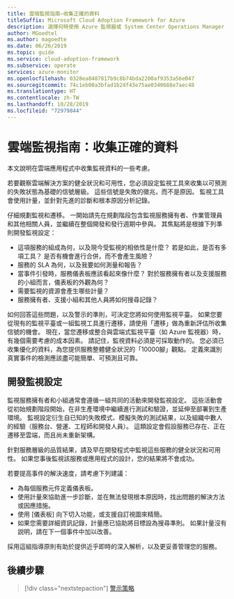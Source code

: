 ```yaml
---
title: 雲端監視指南–收集正確的資料
titleSuffix: Microsoft Cloud Adoption Framework for Azure
description: 選擇何時使用 Azure 監視器或 System Center Operations Manager Microsoft Azure
author: MGoedtel
ms.author: magoedte
ms.date: 06/26/2019
ms.topic: guide
ms.service: cloud-adoption-framework
ms.subservice: operate
services: azure-monitor
ms.openlocfilehash: 0328ea8487817b9c8b74bda2200af9353a56e047
ms.sourcegitcommit: 74c1eb00a3bfad1b24f43e75ae0340688e7aec48
ms.translationtype: HT
ms.contentlocale: zh-TW
ms.lasthandoff: 10/28/2019
ms.locfileid: "72979844"
---
```

# <a name="cloud-monitoring-guide-collect-the-right-data"></a>雲端監視指南：收集正確的資料

本文說明在雲端應用程式中收集監視資料的一些考慮。

若要觀察雲端解決方案的健全狀況和可用性，您必須設定監視工具來收集以可預測的失敗狀態為基礎的信號層級。 這些信號是失敗的徵兆，而不是原因。 監視工具會使用計量，並針對先進的診斷和根本原因分析記錄。

仔細規劃監視和遷移。 一開始請先在規劃階段包含監視服務擁有者、作業管理員和其他相關人員，並繼續在整個開發和發行週期中參與。 其焦點將是根據下列準則開發監視設定：

- 這項服務的組成為何，以及現今受監視的相依性是什麼？ 若是如此，是否有多項工具？ 是否有機會進行合併，而不會產生風險？
- 服務的 SLA 為何，以及我要如何測量和報告？
- 當事件引發時，服務儀表板應該看起來像什麼？ 對於服務擁有者以及支援服務的小組而言，儀表板的外觀為何？
- 需要監視的資源會產生哪些計量？  
- 服務擁有者、支援小組和其他人員將如何搜尋記錄？

如何回答這些問題，以及警示的準則，可決定您將如何使用監視平臺。 如果您要從現有的監視平臺或一組監視工具進行遷移，請使用「遷移」做為重新評估所收集信號的機會。 現在，當您遷移或整合與雲端式監視平臺（如 Azure 監視器）時，有幾個需要考慮的成本因素。 請記住，監視資料必須是可採取動作的。 您必須已收集優化的資料，為您提供服務整體健全狀況的「10000腳」觀點。 定義來識別真實事件的檢測應該盡可能簡單、可預測且可靠。

## <a name="develop-a-monitoring-configuration"></a>開發監視設定

監視服務擁有者和小組通常會遵循一組共同的活動來開發監視設定。 這些活動會從初始規劃階段開始，在非生產環境中繼續進行測試和驗證，並延伸至部署到生產環境。 監視設定衍生自已知的失敗模式、模擬失敗的測試結果，以及組織中數人的經驗（服務台、營運、工程師和開發人員）。 這類設定會假設服務已存在、正在遷移至雲端，而且尚未重新架構。

針對服務層級的品質結果，請及早在開發程式中監視這些服務的健全狀況和可用性。 如果您事後監視該服務或應用程式的設計，您的結果將不會成功。

若要提高事件的解決速度，請考慮下列建議：

- 為每個服務元件定義儀表板。
- 使用計量來協助進一步診斷，並在無法發現根本原因時，找出問題的解決方法或因應措施。
- 使用 [儀表板] 向下切入功能，或支援自訂視圖來精簡。
- 如果您需要詳細資訊記錄，計量應已協助將目標設為搜尋準則。 如果計量沒有説明，請在下一個事件中加以改善。

採用這組指導原則有助於提供近乎即時的深入解析，以及更妥善管理您的服務。

## <a name="next-steps"></a>後續步驟

> [!div class="nextstepaction"]
> [警示策略](./alerting.md)

